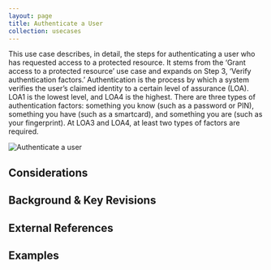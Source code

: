 ```yaml
---
layout: page
title: Authenticate a User
collection: usecases
---
```

This use case describes, in detail, the steps for authenticating a user who has requested access to a protected resource. It stems from the ‘Grant access to a protected resource’ use case and expands on Step 3, ‘Verify authentication factors.’
Authentication is the process by which a system verifies the user’s claimed identity to a certain level of assurance (LOA).  LOA1 is the lowest level, and LOA4 is the highest.
There are three types of authentication factors: something you know (such as a password or PIN), something you have (such as a smartcard), and something you are (such as your fingerprint). At LOA3 and LOA4, at least two types of factors are required.

![Authenticate a user](../../img/Authenticate.png)

## Considerations

## Background & Key Revisions

## External References

## Examples